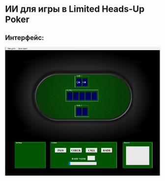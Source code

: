 ﻿# ИИ для игры в Limited Heads-Up Poker

## Интерфейс:

![User Interface](images/gui_screenshot.png)
